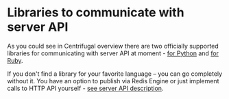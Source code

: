 # Libraries to communicate with server API

As you could see in Centrifugal overview there are
two officially supported libraries for communicating with server
API at moment - [for Python](https://github.com/centrifugal/cent) and [for Ruby](https://github.com/centrifugal/centrifuge-ruby).

If you don't find a library for your favorite language – you can go completely
without it. You have an option to publish via Redis Engine or just implement
calls to HTTP API yourself - [see server API description](server/api.md).
